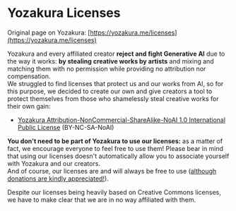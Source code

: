 # Yozakura Licenses

Original page on Yozakura: [https://yozakura.me/licenses](https://yozakura.me/licenses)

Yozakura and every affiliated creator **reject and fight Generative AI** due
to the way it works: **by stealing creative works by artists** and mixing and
matching them with no permission while providing no attribution nor
compensation.  
We struggled to find licenses that protect us and our works from AI, so for this
purpose, we decided to create our own and give creators a tool to protect
themselves from those who shamelessly steal creative works for their own
gain:  
+ [Yozakura Attribution-NonCommercial-ShareAlike-NoAI 1.0 International Public License](https://github.com/YozakuraYZK/licenses/blob/main/by-nc-sa-noai-1.0.txt) (BY-NC-SA-NoAI)

**You don't need to be part of Yozakura to use our licenses:** as a matter of
fact, we encourage everyone to feel free to use them! Please bear in mind that
using our licenses doesn't automatically allow you to associate yourself with
Yozakura and our creators.  
And of course, our licenses are and will always be free to use
([although donations are kindly appreciated!](https://ko-fi.com/exentio)).  

Despite our licenses being heavily based on Creative Commons licenses, we have
to make clear that we are in no way affiliated with them.
